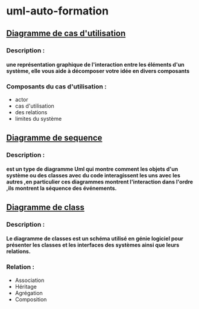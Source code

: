 # uml-auto-formation
## [Diagramme de cas d'utilisation](https://docs.google.com/presentation/d/1VerL7JDeQFKYb0DSwphspgxPZLTKbOvYRE_mBrFWcyo/edit?usp=sharing)
### Description : 
#### une représentation graphique de l'interaction entre les éléments d'un système, elle vous aide à décomposer votre idée en divers composants
### Composants du cas d'utilisation :
- actor
- cas d'utilisation
- des relations
- limites du système
## [Diagramme de sequence](https://docs.google.com/presentation/d/1VerL7JDeQFKYb0DSwphspgxPZLTKbOvYRE_mBrFWcyo/edit?usp=sharing)
### Description : 
#### est un type de diagramme Uml qui montre comment les objets d'un système ou des classes avec du code interagissent les uns avec les autres ,en particulier ces diagrammes montrent l'interaction dans l'ordre ,ils montrent la séquence des événements.
## [Diagramme de class](https://docs.google.com/presentation/d/1VerL7JDeQFKYb0DSwphspgxPZLTKbOvYRE_mBrFWcyo/edit?usp=sharing)
### Description : 
#### Le diagramme de classes est un schéma utilisé en génie logiciel pour présenter les classes et les interfaces des systèmes ainsi que leurs relations.
### Relation :
- Association 
- Héritage 
- Agrégation
- Composition


